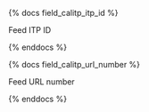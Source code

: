 {% docs field_calitp_itp_id %}

Feed ITP ID

{% enddocs %}

{% docs field_calitp_url_number %}

Feed URL number

{% enddocs %}
